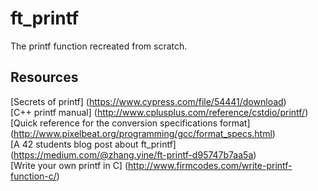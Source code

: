 # ft_printf
The printf function recreated from scratch.

## Resources
[Secrets of printf] (https://www.cypress.com/file/54441/download)  
[C++ printf manual] (http://www.cplusplus.com/reference/cstdio/printf/)  
[Quick reference for the conversion specifications format] (http://www.pixelbeat.org/programming/gcc/format_specs.html)  
[A 42 students blog post about ft_printf] (https://medium.com/@zhang.yine/ft-printf-d95747b7aa5a)  
[Write your own printf in C] (http://www.firmcodes.com/write-printf-function-c/)  
